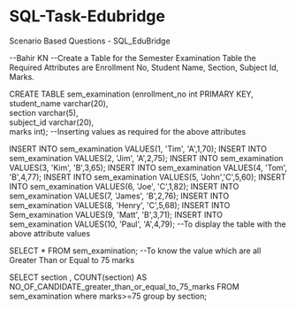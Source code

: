 # SQL-Task-Edubridge

Scenario Based Questions - SQL_EduBridge

--Bahir KN --Create a Table for the Semester Examination Table the Required Attributes are Enrollment No, Student Name, Section, Subject Id, Marks.

 CREATE TABLE sem_examination (enrollment_no int PRIMARY KEY,
                      student_name varchar(20),                       
                      section varchar(5),                          
                      subject_id varchar(20),                          
                      marks int);
--Inserting values as required for the above attributes

INSERT INTO  sem_examination VALUES(1, 'Tim', 'A',1,70);
INSERT INTO  sem_examination VALUES(2, 'Jim', 'A',2,75);
INSERT INTO  sem_examination VALUES(3, 'Kim', 'B',3,65);
INSERT INTO  sem_examination VALUES(4, 'Tom', 'B',4,77);
INSERT INTO  sem_examination VALUES(5, 'John','C',5,60);
INSERT INTO  sem_examination VALUES(6, 'Joe', 'C',1,82);
INSERT INTO  sem_examination VALUES(7, 'James', 'B',2,76);
INSERT INTO  sem_examination VALUES(8, 'Henry', 'C',5,68);
INSERT INTO  Sem_examination VALUES(9, 'Matt', 'B',3,71);
INSERT INTO  sem_examination VALUES(10, 'Paul', 'A',4,79);
--To display the table with the above attribute values

SELECT * FROM sem_examination;
--To know the value which are all Greater Than or Equal to 75 marks

SELECT section , COUNT(section) AS NO_OF_CANDIDATE_greater_than_or_equal_to_75_marks
FROM sem_examination where marks>=75 group by section;
